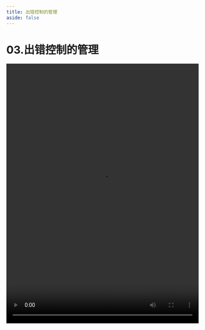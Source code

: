 ```yaml
---
title: 出错控制的管理
aside: false
---
```


# 03.出错控制的管理

<video autoplay src="http://qn.chinavanes.com/nodejs/module-7/03.出错控制的管理.mp4" controls controlsList="nodownload" width="100%" height="680"/>

